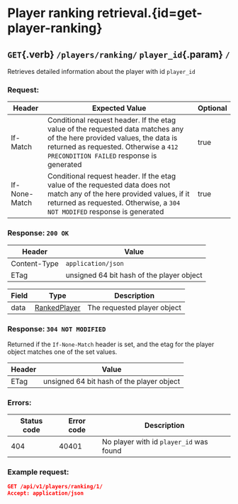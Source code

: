 <div class='panel fade js-scroll-anim' data-anim='fade'>

# Player ranking retrieval.{id=get-player-ranking}

## `GET`{.verb} `/players/ranking/` `player_id`{.param} `/`

Retrieves detailed information about the player with id `player_id`

### Request:

| Header        | Expected Value                                                                                                                                                                                              | Optional |
| ------------- | ----------------------------------------------------------------------------------------------------------------------------------------------------------------------------------------------------------- | -------- |
| If-Match      | Conditional request header. If the etag value of the requested data matches any of the here provided values, the data is returned as requested. Otherwise a `412 PRECONDITION FAILED` response is generated | true     |
| If-None-Match | Conditional request header. If the etag value of the requested data does not match any of the here provided values, if it returned as requested. Otherwise, a `304 NOT MODIFED` response is generated       | true     |

### Response: `200 OK`

| Header       | Value                                     |
| ------------ | ----------------------------------------- |
| Content-Type | `application/json`                        |
| ETag         | unsigned 64 bit hash of the player object |

| Field | Type                    | Description                 |
| ----- | ----------------------- | --------------------------- |
| data  | [RankedPlayer](#player) | The requested player object |

### Response: `304 NOT MODIFIED`

Returned if the `If-None-Match` header is set, and the etag for the player object matches one of the set values.

| Header | Value                                      |
| ------ | ------------------------------------------ |
| ETag   | unsigned 64 bit  hash of the player object |

### Errors:

| Status code | Error code | Description                             |
| ----------- | ---------- | --------------------------------------- |
| 404         | 40401      | No player with id `player_id` was found |

### Example request:

```json
GET /api/v1/players/ranking/1/
Accept: application/json
```

</div>
